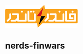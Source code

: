 ![Alt text](https://raw.githubusercontent.com/Kianenigma/nerds-finwars/master/public/img/logoblack___.png)

# nerds-finwars
